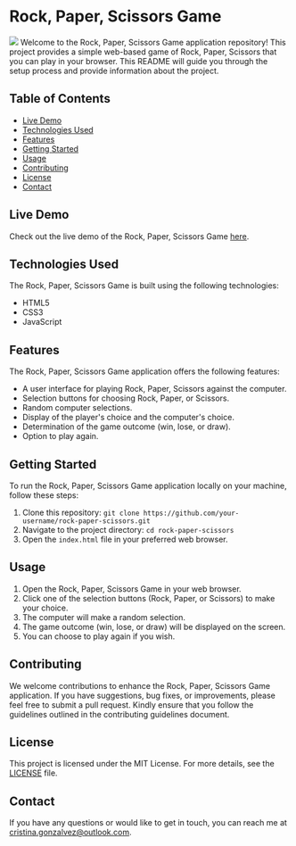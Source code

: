 # Rock, Paper, Scissors Game

<img src="[https://drive.google.com/drive/my-drive](https://drive.google.com/file/d/1njPlb8QYDdIh-LXvbRal3YQtFQIJDluU/view)">
Welcome to the Rock, Paper, Scissors Game application repository! This project provides a simple web-based game of Rock, Paper, Scissors that you can play in your browser. This README will guide you through the setup process and provide information about the project.

## Table of Contents

- [Live Demo](#live-demo)
- [Technologies Used](#technologies-used)
- [Features](#features)
- [Getting Started](#getting-started)
- [Usage](#usage)
- [Contributing](#contributing)
- [License](#license)
- [Contact](#contact)

## Live Demo

Check out the live demo of the Rock, Paper, Scissors Game [here](#).

## Technologies Used

The Rock, Paper, Scissors Game is built using the following technologies:

- HTML5
- CSS3
- JavaScript

## Features

The Rock, Paper, Scissors Game application offers the following features:

- A user interface for playing Rock, Paper, Scissors against the computer.
- Selection buttons for choosing Rock, Paper, or Scissors.
- Random computer selections.
- Display of the player's choice and the computer's choice.
- Determination of the game outcome (win, lose, or draw).
- Option to play again.

## Getting Started

To run the Rock, Paper, Scissors Game application locally on your machine, follow these steps:

1. Clone this repository: `git clone https://github.com/your-username/rock-paper-scissors.git`
2. Navigate to the project directory: `cd rock-paper-scissors`
3. Open the `index.html` file in your preferred web browser.

## Usage

1. Open the Rock, Paper, Scissors Game in your web browser.
2. Click one of the selection buttons (Rock, Paper, or Scissors) to make your choice.
3. The computer will make a random selection.
4. The game outcome (win, lose, or draw) will be displayed on the screen.
5. You can choose to play again if you wish.

## Contributing

We welcome contributions to enhance the Rock, Paper, Scissors Game application. If you have suggestions, bug fixes, or improvements, please feel free to submit a pull request. Kindly ensure that you follow the guidelines outlined in the contributing guidelines document.

## License

This project is licensed under the MIT License. For more details, see the [LICENSE](LICENSE) file.

## Contact

If you have any questions or would like to get in touch, you can reach me at cristina.gonzalvez@outlook.com.
